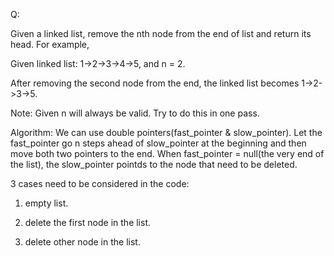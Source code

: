 Q:

Given a linked list, remove the nth node from the end of list and return its head.
For example,

   Given linked list: 1->2->3->4->5, and n = 2.

   After removing the second node from the end, the linked list becomes 1->2->3->5.
   
Note:
Given n will always be valid.
Try to do this in one pass.

Algorithm:
We can use double pointers(fast_pointer & slow_pointer). Let the fast_pointer go n steps ahead of slow_pointer at the beginning and then move both two pointers to the end. When fast_pointer = null(the very end of the list), the slow_pointer pointds to the node that need to be deleted.

3 cases need to be considered in the code:

1. empty list.

2. delete the first node in the list.

3. delete other node in the list.